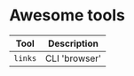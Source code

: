 # Awesome tools

| Tool      | Description   |
| --------- | ------------- |
| `links`   | CLI 'browser' |